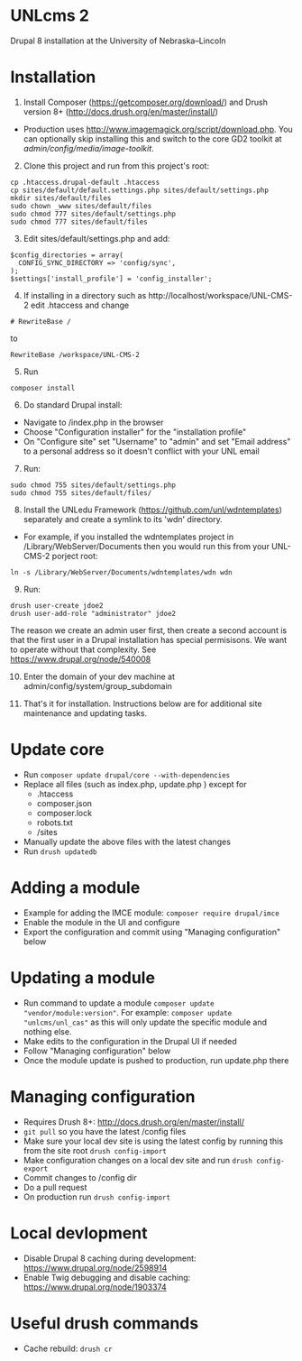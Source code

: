 # UNLcms 2
Drupal 8 installation at the University of Nebraska–Lincoln

# Installation

1. Install Composer (https://getcomposer.org/download/) and Drush version 8+ (http://docs.drush.org/en/master/install/)

  -  Production uses http://www.imagemagick.org/script/download.php. You can optionally skip installing this and switch to the core GD2 toolkit at _admin/config/media/image-toolkit_.

2. Clone this project and run from this project's root:
  ```
  cp .htaccess.drupal-default .htaccess
  cp sites/default/default.settings.php sites/default/settings.php
  mkdir sites/default/files
  sudo chown _www sites/default/files
  sudo chmod 777 sites/default/settings.php
  sudo chmod 777 sites/default/files
  ```
  
3. Edit sites/default/settings.php and add:
  ```
  $config_directories = array(
    CONFIG_SYNC_DIRECTORY => 'config/sync',
  );
  $settings['install_profile'] = 'config_installer';
  ```

4. If installing in a directory such as http://localhost/workspace/UNL-CMS-2 edit .htaccess and change
  ``` 
  # RewriteBase /
  ```
  to
  ``` 
  RewriteBase /workspace/UNL-CMS-2
  ```

5. Run
  ```
  composer install
  ```

6. Do standard Drupal install:
  * Navigate to /index.php in the browser
  * Choose "Configuration installer" for the "installation profile"
  * On "Configure site" set "Username" to "admin" and set "Email address" to a personal address so it doesn't conflict with your UNL email

7. Run:
  ```
  sudo chmod 755 sites/default/settings.php
  sudo chmod 755 sites/default/files/
  ```

8. Install the UNLedu Framework (https://github.com/unl/wdntemplates) separately and create a symlink to its 'wdn' directory.
  * For example, if you installed the wdntemplates project in /Library/WebServer/Documents then you would run this from your UNL-CMS-2 porject root:

  ```
  ln -s /Library/WebServer/Documents/wdntemplates/wdn wdn
  ```

9. Run:
  ```
  drush user-create jdoe2
  drush user-add-role "administrator" jdoe2
  ```
  The reason we create an admin user first, then create a second account is that the first user in a Drupal installation has special permisisons. We want to operate without that complexity. See https://www.drupal.org/node/540008

10. Enter the domain of your dev machine at admin/config/system/group_subdomain

11. That's it for installation. Instructions below are for additional site maintenance and updating tasks.

# Update core

  * Run `composer update drupal/core --with-dependencies`
  * Replace all files (such as index.php, update.php ) except for
    - .htaccess
    - composer.json
    - composer.lock
    - robots.txt
    - /sites
  * Manually update the above files with the latest changes
  * Run `drush updatedb`

# Adding a module

  * Example for adding the IMCE module: `composer require drupal/imce`
  * Enable the module in the UI and configure
  * Export the configuration and commit using "Managing configuration" below
  
# Updating a module

  * Run command to update a module `composer update "vendor/module:version"`. For example: `composer update "unlcms/unl_cas"` as this will only update the specific module and nothing else.
  * Make edits to the configuration in the Drupal UI if needed
  * Follow "Managing configuration" below
  * Once the module update is pushed to production, run update.php there

# Managing configuration

  * Requires Drush 8+: http://docs.drush.org/en/master/install/
  * `git pull` so you have the latest /config files
  * Make sure your local dev site is using the latest config by running this from the site root `drush config-import`
  * Make configuration changes on a local dev site and run `drush config-export`
  * Commit changes to /config dir
  * Do a pull request
  * On production run `drush config-import`

# Local devlopment

  * Disable Drupal 8 caching during development: https://www.drupal.org/node/2598914
  * Enable Twig debugging and disable caching: https://www.drupal.org/node/1903374

# Useful drush commands

  * Cache rebuild: `drush cr`
